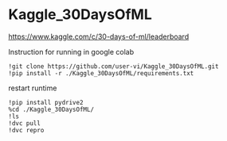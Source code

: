 # Kaggle_30DaysOfML

https://www.kaggle.com/c/30-days-of-ml/leaderboard

Instruction for running in google colab
```buildoutcfg
!git clone https://github.com/user-vi/Kaggle_30DaysOfML.git
!pip install -r ./Kaggle_30DaysOfML/requirements.txt
```
restart runtime

```buildoutcfg
!pip install pydrive2
%cd ./Kaggle_30DaysOfML/
!ls
!dvc pull
!dvc repro
```